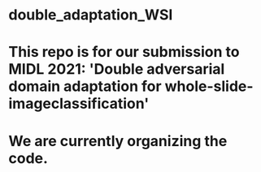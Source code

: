 # double_adaptation_WSI

# This repo is for our submission to MIDL 2021: 'Double adversarial domain adaptation for whole-slide-imageclassification'
# We are currently organizing the code.
